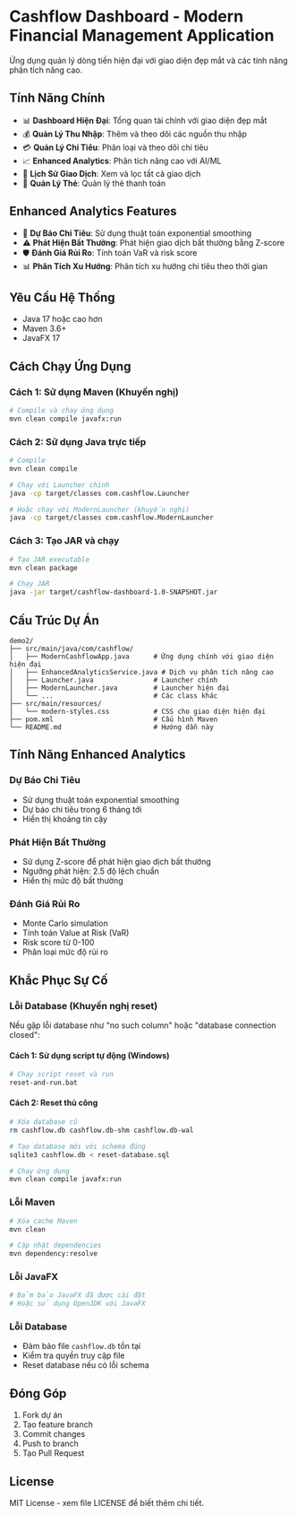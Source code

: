 # Cashflow Dashboard - Modern Financial Management Application

Ứng dụng quản lý dòng tiền hiện đại với giao diện đẹp mắt và các tính năng phân tích nâng cao.

## Tính Năng Chính

- 📊 **Dashboard Hiện Đại**: Tổng quan tài chính với giao diện đẹp mắt
- 💰 **Quản Lý Thu Nhập**: Thêm và theo dõi các nguồn thu nhập
- 💳 **Quản Lý Chi Tiêu**: Phân loại và theo dõi chi tiêu
- 📈 **Enhanced Analytics**: Phân tích nâng cao với AI/ML
- 🔄 **Lịch Sử Giao Dịch**: Xem và lọc tất cả giao dịch
- 💎 **Quản Lý Thẻ**: Quản lý thẻ thanh toán

## Enhanced Analytics Features

- 🔮 **Dự Báo Chi Tiêu**: Sử dụng thuật toán exponential smoothing
- ⚠️ **Phát Hiện Bất Thường**: Phát hiện giao dịch bất thường bằng Z-score
- 🛡️ **Đánh Giá Rủi Ro**: Tính toán VaR và risk score
- 📊 **Phân Tích Xu Hướng**: Phân tích xu hướng chi tiêu theo thời gian

## Yêu Cầu Hệ Thống

- Java 17 hoặc cao hơn
- Maven 3.6+
- JavaFX 17

## Cách Chạy Ứng Dụng

### Cách 1: Sử dụng Maven (Khuyến nghị)

```bash
# Compile và chạy ứng dụng
mvn clean compile javafx:run
```

### Cách 2: Sử dụng Java trực tiếp

```bash
# Compile
mvn clean compile

# Chạy với Launcher chính
java -cp target/classes com.cashflow.Launcher

# Hoặc chạy với ModernLauncher (khuyến nghị)
java -cp target/classes com.cashflow.ModernLauncher
```

### Cách 3: Tạo JAR và chạy

```bash
# Tạo JAR executable
mvn clean package

# Chạy JAR
java -jar target/cashflow-dashboard-1.0-SNAPSHOT.jar
```

## Cấu Trúc Dự Án

```
demo2/
├── src/main/java/com/cashflow/
│   ├── ModernCashflowApp.java      # Ứng dụng chính với giao diện hiện đại
│   ├── EnhancedAnalyticsService.java # Dịch vụ phân tích nâng cao
│   ├── Launcher.java               # Launcher chính
│   ├── ModernLauncher.java         # Launcher hiện đại
│   └── ...                         # Các class khác
├── src/main/resources/
│   └── modern-styles.css           # CSS cho giao diện hiện đại
├── pom.xml                         # Cấu hình Maven
└── README.md                       # Hướng dẫn này
```

## Tính Năng Enhanced Analytics

### Dự Báo Chi Tiêu
- Sử dụng thuật toán exponential smoothing
- Dự báo chi tiêu trong 6 tháng tới
- Hiển thị khoảng tin cậy

### Phát Hiện Bất Thường
- Sử dụng Z-score để phát hiện giao dịch bất thường
- Ngưỡng phát hiện: 2.5 độ lệch chuẩn
- Hiển thị mức độ bất thường

### Đánh Giá Rủi Ro
- Monte Carlo simulation
- Tính toán Value at Risk (VaR)
- Risk score từ 0-100
- Phân loại mức độ rủi ro

## Khắc Phục Sự Cố

### Lỗi Database (Khuyến nghị reset)
Nếu gặp lỗi database như "no such column" hoặc "database connection closed":

#### Cách 1: Sử dụng script tự động (Windows)
```bash
# Chạy script reset và run
reset-and-run.bat
```

#### Cách 2: Reset thủ công
```bash
# Xóa database cũ
rm cashflow.db cashflow.db-shm cashflow.db-wal

# Tạo database mới với schema đúng
sqlite3 cashflow.db < reset-database.sql

# Chạy ứng dụng
mvn clean compile javafx:run
```

### Lỗi Maven
```bash
# Xóa cache Maven
mvn clean

# Cập nhật dependencies
mvn dependency:resolve
```

### Lỗi JavaFX
```bash
# Đảm bảo JavaFX đã được cài đặt
# Hoặc sử dụng OpenJDK với JavaFX
```

### Lỗi Database
- Đảm bảo file `cashflow.db` tồn tại
- Kiểm tra quyền truy cập file
- Reset database nếu có lỗi schema

## Đóng Góp

1. Fork dự án
2. Tạo feature branch
3. Commit changes
4. Push to branch
5. Tạo Pull Request

## License

MIT License - xem file LICENSE để biết thêm chi tiết.